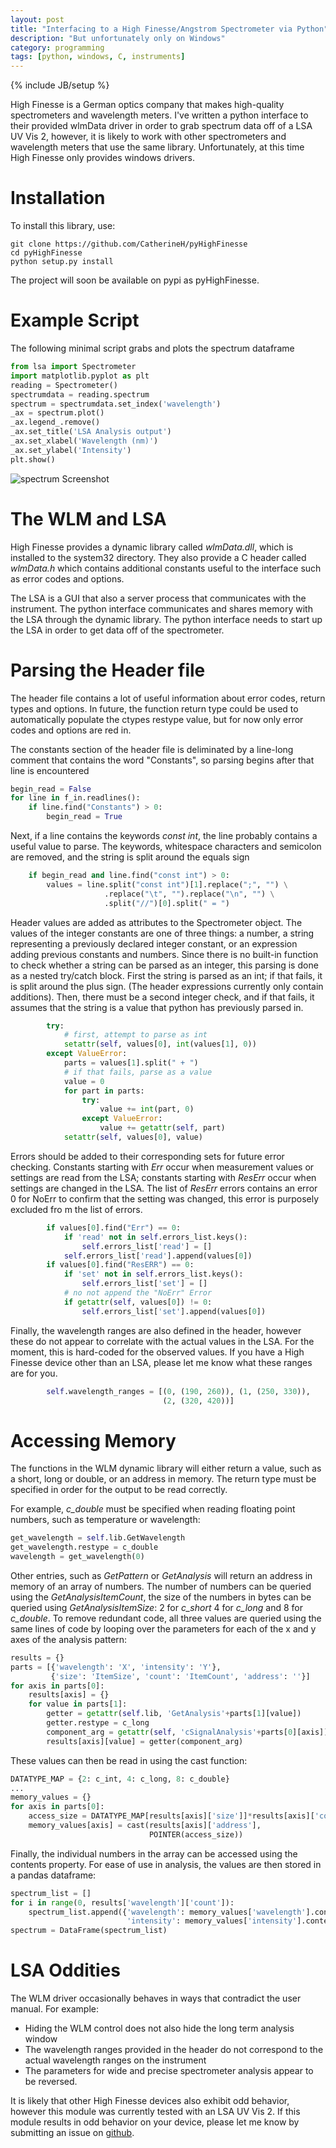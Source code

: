 ```yaml
---
layout: post
title: "Interfacing to a High Finesse/Angstrom Spectrometer via Python"
description: "But unfortunately only on Windows"
category: programming
tags: [python, windows, C, instruments]
---
```

{% include JB/setup %}

High Finesse is a German optics company that makes high-quality 
spectrometers and wavelength meters. I've written a python interface to
 their provided wlmData driver in order to grab spectrum data off of a 
 LSA UV Vis 2, however, it is likely to work with other spectrometers 
 and wavelength meters that use the same library. Unfortunately, at this
  time High Finesse only provides windows drivers. 

Installation
============

To install this library, use:

```
git clone https://github.com/CatherineH/pyHighFinesse
cd pyHighFinesse
python setup.py install
```

The project will soon be available on pypi as pyHighFinesse.

Example Script
==============

The following minimal script grabs and plots the spectrum dataframe

```python
from lsa import Spectrometer
import matplotlib.pyplot as plt
reading = Spectrometer()
spectrumdata = reading.spectrum
spectrum = spectrumdata.set_index('wavelength')
_ax = spectrum.plot()
_ax.legend_.remove()
_ax.set_title('LSA Analysis output')
_ax.set_xlabel('Wavelength (nm)')
_ax.set_ylabel('Intensity')
plt.show()
```

![spectrum Screenshot](https://raw.githubusercontent.com/CatherineH/CatherineH.github.io/master/_posts/images/pyhighfinesse/matplotlib_graph.png)

The WLM and LSA
===============

High Finesse provides a dynamic library called *wlmData.dll*, which is 
installed to the system32 directory. They also provide a C header called
 *wlmData.h* which contains additional constants useful to the interface
  such as error codes and options. 

The LSA is a GUI that also a server process that communicates with the 
instrument. The python interface communicates and shares memory with the
 LSA through the dynamic library. The python interface needs to start up
  the LSA in order to get data off of the spectrometer. 

Parsing the Header file
=======================

The header file contains a lot of useful information about error codes, 
return types and options. In future, the function return type could be 
used to automatically populate the ctypes restype value, but for now only
 error codes and options are red in.

The constants section of the header file is deliminated by a line-long 
comment that contains the word "Constants", so parsing begins after that
 line is encountered 

``` python
begin_read = False
for line in f_in.readlines():
    if line.find("Constants") > 0:
        begin_read = True
```

Next, if a line contains the keywords *const int*, the line probably 
contains a useful value to parse. The keywords, whitespace characters 
and semicolon are removed, and the string is split around the equals sign

```python
    if begin_read and line.find("const int") > 0:
        values = line.split("const int")[1].replace(";", "") \
                     .replace("\t", "").replace("\n", "") \
                     .split("//")[0].split(" = ")
```

Header values are added as attributes to the Spectrometer object.
The values of the integer constants are one of three things: a number, a
 string representing a previously declared integer constant, or an 
 expression adding previous constants and numbers. Since there is no 
 built-in function to check whether a string can be parsed as an integer,
  this parsing is done as a nested try/catch block. First the string is 
  parsed as an int; if that fails, it is split around the plus sign. 
  (The header expressions currently only contain additions). Then, there
   must be a second integer check, and if that fails, it assumes that 
   the string is a value that python has previously parsed in.   

```python
        try:
            # first, attempt to parse as int
            setattr(self, values[0], int(values[1], 0))
        except ValueError:
            parts = values[1].split(" + ")
            # if that fails, parse as a value
            value = 0
            for part in parts:
                try:
                    value += int(part, 0)
                except ValueError:
                    value += getattr(self, part)
            setattr(self, values[0], value)
```

Errors should be added to their 
corresponding sets for future error checking. Constants starting with 
*Err* occur when measurement values or settings are read from the LSA; 
constants starting with *ResErr* occur when settings are changed in the 
LSA. The list of *ResErr* errors contains an error 0 for NoErr to 
confirm that the setting was changed, this error is purposely excluded fro
m the list of errors. 
 
```python 
        if values[0].find("Err") == 0:
            if 'read' not in self.errors_list.keys():
                self.errors_list['read'] = []
            self.errors_list['read'].append(values[0])
        if values[0].find("ResERR") == 0:
            if 'set' not in self.errors_list.keys():
                self.errors_list['set'] = []
            # no not append the "NoErr" Error
            if getattr(self, values[0]) != 0:
                self.errors_list['set'].append(values[0])

```

Finally, the wavelength ranges are also defined in the header, however 
these do not appear to correlate with the actual values in the LSA. For 
the moment, this is hard-coded for the observed values. If you have a 
High Finesse device other than an LSA, please let me know what these 
ranges are for you.

```python
        self.wavelength_ranges = [(0, (190, 260)), (1, (250, 330)),
                                  (2, (320, 420))]
```

Accessing Memory
================

The functions in the WLM dynamic library will either return a value, 
such as a short, long or double, or an address in memory. The return 
type must be specified in order for the output to be read correctly. 

For example, *c_double* must be specified when reading floating point 
numbers, such as temperature or wavelength:

```python
get_wavelength = self.lib.GetWavelength
get_wavelength.restype = c_double
wavelength = get_wavelength(0)       
```

Other entries, such as *GetPattern* or *GetAnalysis* will return an address 
in memory of an array of numbers. The number of numbers can be queried 
using the *GetAnalysisItemCount*, the size of the numbers in bytes can 
be queried using *GetAnalysisItemSize*: 2 for *c_short* 4 for *c_long* 
and 8 for *c_double*. To remove redundant code, all three values are 
queried using the same lines of code by looping over the parameters for 
each of the x and y axes of the analysis pattern:

```python
results = {}
parts = [{'wavelength': 'X', 'intensity': 'Y'},
         {'size': 'ItemSize', 'count': 'ItemCount', 'address': ''}]
for axis in parts[0]:
    results[axis] = {}
    for value in parts[1]:
        getter = getattr(self.lib, 'GetAnalysis'+parts[1][value])
        getter.restype = c_long
        component_arg = getattr(self, 'cSignalAnalysis'+parts[0][axis])
        results[axis][value] = getter(component_arg)
```

These values can then be read in using the cast function:

```python
DATATYPE_MAP = {2: c_int, 4: c_long, 8: c_double}
...
memory_values = {}
for axis in parts[0]:
    access_size = DATATYPE_MAP[results[axis]['size']]*results[axis]['count']
    memory_values[axis] = cast(results[axis]['address'],
                               POINTER(access_size))
```

Finally, the individual numbers in the array can be accessed using the 
contents property. For ease of use in analysis, the values are then 
stored in a pandas dataframe:

```python
spectrum_list = []
for i in range(0, results['wavelength']['count']):
    spectrum_list.append({'wavelength': memory_values['wavelength'].contents[i],
                          'intensity': memory_values['intensity'].contents[i]})
spectrum = DataFrame(spectrum_list)
```

LSA Oddities
============

The WLM driver occasionally behaves in ways that contradict the user 
manual. For example:

- Hiding the WLM control does not also hide the long term analysis window
- The wavelength ranges provided in the header do not correspond to the 
actual wavelength ranges on the instrument
- The parameters for wide and precise spectrometer analysis appear to be
 reversed.
 
It is likely that other High Finesse devices also exhibit odd behavior, 
however this module was currently tested with an LSA UV Vis 2. If this 
module results in odd behavior on your device, please let me know by 
submitting an issue on [github](https://github.com/CatherineH/pyHighFinesse/issues). 
